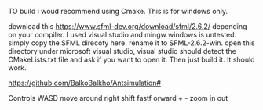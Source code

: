 TO build i woud recommend using Cmake. This is for windows only.

download this https://www.sfml-dev.org/download/sfml/2.6.2/ depending on your compiler. I used visual studio and mingw windows is untested.
simply copy the SFML direcoty here. rename it to SFML-2.6.2-win. 
open this directory under microsoft visual studio, visual studio should detect the CMakeLists.txt file and ask if you want to open it.
Then just build it. It should work.

https://github.com/BalkoBalkho/Antsimulation#


Controls
WASD move around
right shift fastf orward
\+ \- zoom in out
